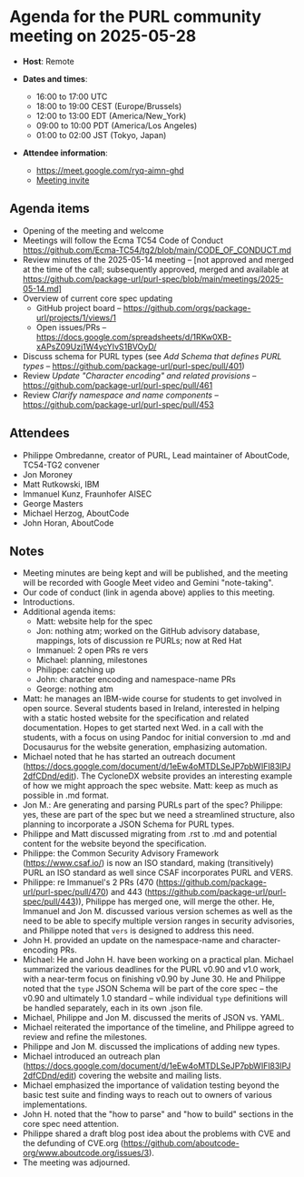 # Agenda for the PURL community meeting on 2025-05-28

- **Host**: Remote
- **Dates and times**:
    - 16:00 to 17:00 UTC
    - 18:00 to 19:00 CEST (Europe/Brussels)
    - 12:00 to 13:00 EDT (America/New_York)
    - 09:00 to 10:00 PDT (America/Los Angeles)
    - 01:00 to 02:00 JST (Tokyo, Japan)

- **Attendee information**:
    - https://meet.google.com/ryq-aimn-ghd
    - [Meeting invite](https://calendar.google.com/calendar/event?action=TEMPLATE&tmeid=MnFlaXE3a2VqcnJqcTRkN2Vtb2EyMW4xbnRfMjAyNTA1MjhUMTYwMDAwWiBjX2MwODYxYWJlYmRmNjllZjBkZmVjNjgxM2IyN2JmYzdjMjk3ZDU5MThiM2EyZTk3NmZjYTdiYmViMzg1OGE5YjNAZw&tmsrc=c_c0861abebdf69ef0dfec6813b27bfc7c297d5918b3a2e976fca7bbeb3858a9b3%40group.calendar.google.com)

## Agenda items
- Opening of the meeting and welcome
- Meetings will follow the Ecma TC54 Code of Conduct https://github.com/Ecma-TC54/tg2/blob/main/CODE_OF_CONDUCT.md
- Review minutes of the 2025-05-14 meeting – [not approved and merged at the time of the call; subsequently approved, merged and available at https://github.com/package-url/purl-spec/blob/main/meetings/2025-05-14.md]
- Overview of current core spec updating
    - GitHub project board – https://github.com/orgs/package-url/projects/1/views/1
    - Open issues/PRs –  https://docs.google.com/spreadsheets/d/1RKw0XB-xAPsZ09Uzj1W4ycYIvS1BVOyD/
- Discuss schema for PURL types (see *Add Schema that defines PURL types* – https://github.com/package-url/purl-spec/pull/401)
- Review *Update "Character encoding" and related provisions* – https://github.com/package-url/purl-spec/pull/461
- Review *Clarify namespace and name components* – https://github.com/package-url/purl-spec/pull/453

## Attendees
- Philippe Ombredanne, creator of PURL, Lead maintainer of AboutCode, TC54-TG2 convener
- Jon Moroney
- Matt Rutkowski, IBM
- Immanuel Kunz, Fraunhofer AISEC
- George Masters
- Michael Herzog, AboutCode
- John Horan, AboutCode

## Notes
- Meeting minutes are being kept and will be published, and the meeting will be recorded with Google Meet video and Gemini "note-taking".
- Our code of conduct (link in agenda above) applies to this meeting.
- Introductions.
- Additional agenda items:
    - Matt: website help for the spec
    - Jon: nothing atm; worked on the GitHub advisory database, mappings, lots of discussion re PURLs; now at Red Hat
    - Immanuel: 2 open PRs re vers
    - Michael: planning, milestones
    - Philippe: catching up
    - John: character encoding and namespace-name PRs
    - George: nothing atm
- Matt: he manages an IBM-wide course for students to get involved in open source.  Several students based in Ireland, interested in helping with a static hosted website for the specification and related documentation.  Hopes to get started next Wed. in a call with the students, with a focus on using Pandoc for initial conversion to .md and Docusaurus for the website generation, emphasizing automation.
- Michael noted that he has started an outreach document (https://docs.google.com/document/d/1eEw4oMTDLSeJP7pbWIFl83IPJ2dfCDnd/edit).  The CycloneDX website provides an interesting example of how we might approach the spec website.  Matt: keep as much as possible in .md format.
- Jon M.: Are generating and parsing PURLs part of the spec?  Philippe: yes, these are part of the spec but we need a streamlined structure, also planning to incorporate a JSON Schema for PURL types.
- Philippe and Matt discussed migrating from .rst to .md and potential content for the website beyond the specification.
- Philippe: the Common Security Advisory Framework (https://www.csaf.io/) is now an ISO standard, making (transitively) PURL an ISO standard as well since CSAF incorporates PURL and VERS.
- Philippe: re Immanuel's 2 PRs (470 (https://github.com/package-url/purl-spec/pull/470) and 443 (https://github.com/package-url/purl-spec/pull/443)), Philippe has merged one, will merge the other.  He, Immanuel and Jon M. discussed various version schemes as well as the need to be able to specify multiple version ranges in security advisories, and Philippe noted that `vers` is designed to address this need.
- John H. provided an update on the namespace-name and character-encoding PRs.
- Michael: He and John H. have been working on a practical plan.  Michael summarized the various deadlines for the PURL v0.90 and v1.0 work, with a near-term focus on finishing v0.90 by June 30.  He and Philippe noted that the `type` JSON Schema will be part of the core spec – the v0.90 and ultimately 1.0 standard – while individual `type` definitions will be handled separately, each in its own .json file.
- Michael, Philippe and Jon M. discussed the merits of JSON vs. YAML.
- Michael reiterated the importance of the timeline, and Philippe agreed to review and refine the milestones.
- Philippe and Jon M. discussed the implications of adding new types.
- Michael introduced an outreach plan (https://docs.google.com/document/d/1eEw4oMTDLSeJP7pbWIFl83IPJ2dfCDnd/edit) covering the website and mailing lists.
- Michael emphasized the importance of validation testing beyond the basic test suite and finding ways to reach out to owners of various implementations.
- John H. noted that the "how to parse" and "how to build" sections in the core spec need attention.
- Philippe shared a draft blog post idea about the problems with CVE and the defunding of CVE.org (https://github.com/aboutcode-org/www.aboutcode.org/issues/3).
- The meeting was adjourned.
